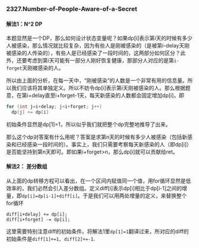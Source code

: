 ### 2327.Number-of-People-Aware-of-a-Secret

#### 解法1：N^2 DP
本题显然是一个DP，那么如何设计状态变量呢？如果dp[i]表示第i天的时候有多少人被感染，那么情况就比较复杂，因为有些人是刚被感染的（是被第i-delay天刚被感染的人传染的），有些人是已经感染了一段时间的，这两部分如何区分？此外，还要考虑到第i天可能有一部分人刚好恢复健康，那部分人对应的是第```i-forget```天刚被感染的人。

所以由上面的分析，在每一天中，“刚被感染”的人数是一个非常有用的信息量。所以我们应该将其单独定义。所以不妨令dp[i]表示第i天刚被感染的人。那么根据题意，在第i+delay直至i+forget-1天，每天新感染的人数都会固定增加dp[i]，即
```cpp
for (int j=i+delay; j<i+forget; j++)
  dp[j] += dp[i]
```
初始条件显然是dp[1]=1，所以似乎我们就把整个dp完整地推导了出来。

那么这个dp对答案有什么用呢？答案是求第n天的时候有多少人被感染（包括新感染和已经感染一段时间的）。事实上，我们只需要考察每天新感染的人（即dp[i]）是否能坚持到第n天即可。即如果i+forget>n，那么dp[i]就可以贡献给ret。

#### 解法2： 差分数组
从上面的dp转移方程可以看出，在一个区间内赋值同一个值，用for循环显然是低效率的，我们必然会引入差分数组。定义diff[i]表示dp[i]相比于dp[i-1]之间的增量，即```dp[i]=dp[i-1]+diff[i]```。于是我们可以用两处增量的定义，来替换整个for循环
```
diff[i+delay] += dp[i];
diff[i+forget] -= dp[i];
```
这里需要特别注意diff的初始条件。将解法1里```dp[1]=1```翻译过来，所对应的diff的初始条件是```diff[1]+=1, diff[2]+=-1```.

